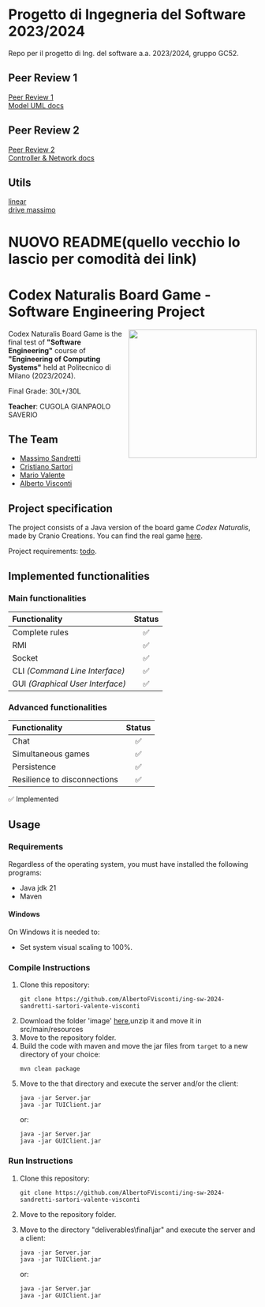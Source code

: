 # Progetto di Ingegneria del Software 2023/2024

Repo per il progetto di Ing. del software a.a. 2023/2024, gruppo GC52.

## Peer Review 1

[Peer Review 1](https://polimi365-my.sharepoint.com/:w:/g/personal/10764503_polimi_it/ETClKx4a5B5Pu3p3W4UNNpYB9nnfPAPuJF9sISOBrFTyoQ)  
[Model UML docs](https://onedrive.live.com/edit?id=1F421839E4C563F3!1040&resid=1F421839E4C563F3!1040&ithint=file%2cdocx&authkey=!ABCsSRtd3BrLvgE&wdo=2&cid=1f421839e4c563f3)

## Peer Review 2

[Peer Review 2](https://polimi365-my.sharepoint.com/:w:/g/personal/10764503_polimi_it/Ebxap7Dv51VNpnaiZcBPYRUBCjxlwUEvyX-2WERFa5F_GQ?e=oVtpu9)  
[Controller & Network docs](https://polimi365-my.sharepoint.com/:w:/g/personal/10764503_polimi_it/EZ1D05vwbUdOvgHmNtuxIfgB2YLrGaG1xbsS_QZ0e1ywUw?e=oxSbQM)

## Utils

[linear](https://linear.app/ingsw2024-gc52/team/ING/all)  
[drive massimo](https://drive.google.com/drive/folders/1VBt6Vx82A4zq1yFQA5c-Ebv025igLe42)





# NUOVO README(quello vecchio lo lascio per comodità dei link) 
# Codex Naturalis Board Game - Software Engineering Project

<img src="https://www.craniocreations.it/storage/media/products/19/41/Codex_scatola+ombra.png" width="260" align="right" />

Codex Naturalis Board Game is the final test of **"Software Engineering"** course of **"Engineering of Computing Systems"** held at Politecnico di Milano (2023/2024).

Final Grade: 30L+/30L

**Teacher**: CUGOLA GIANPAOLO SAVERIO

## The Team
* [Massimo Sandretti](https://github.com/MassimoSandre)
* [Cristiano Sartori](https://github.com/Eieusis)
* [Mario Valente](https://github.com/mavio9)
* [Alberto Visconti](https://github.com/AlbertoFVisconti)

## Project specification
The project consists of a Java version of the board game *Codex* *Naturalis*, made by Cranio Creations. You can find the real game [here](https://www.craniocreations.it/prodotto/codex-naturalis).

Project requirements: [todo]().

## Implemented functionalities

### Main functionalities
| Functionality                    | Status |
|:---------------------------------|:------:|
| Complete rules                   |   ✅    |
| RMI                              |   ✅    |
| Socket                           |   ✅    |
| CLI _(Command Line Interface)_   |   ✅    |
| GUI _(Graphical User Interface)_ |   ✅    |


### Advanced functionalities
| Functionality                | Status |
|:-----------------------------|:------:|
| Chat                         |   ✅    |
| Simultaneous games           |   ✅    |
| Persistence                  |   ✅    |
| Resilience to disconnections |   ✅    |


✅ Implemented


## Usage

### Requirements

Regardless of the operating system, you must have installed the following programs:
- Java jdk 21
- Maven 

#### Windows
On Windows it is needed to:
- Set system visual scaling to 100%.

### Compile Instructions
1. Clone this repository:
    ```shell
   git clone https://github.com/AlbertoFVisconti/ing-sw-2024-sandretti-sartori-valente-visconti
   ```
2. Download the folder 'image' [here](https://drive.google.com/drive/folders/12qo1t89ZFsH78X0PE5vJz66rhZUH4jST),unzip it and move it in src/main/resources
3. Move to the repository folder.
4. Build the code with maven and move the jar files from `target` to a new directory of your choice:
    ```shell
    mvn clean package 
    ```
5. Move to the that directory and execute the server and/or the client:
    ```shell
    java -jar Server.jar
    java -jar TUIClient.jar
    ```
    or:
    ```shell
    java -jar Server.jar
    java -jar GUIClient.jar
    ```
    
### Run Instructions
1. Clone this repository:
    ```shell
   git clone https://github.com/AlbertoFVisconti/ing-sw-2024-sandretti-sartori-valente-visconti
   ```
2. Move to the repository folder.

3. Move to the directory "deliverables\final\jar" and execute the server and a client:
     ```shell
    java -jar Server.jar
    java -jar TUIClient.jar
    ```
    or:
    ```shell
    java -jar Server.jar
    java -jar GUIClient.jar
    ```
